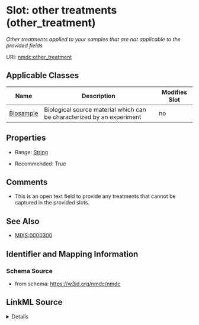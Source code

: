 # Slot: other treatments (other_treatment)


_Other treatments applied to your samples that are not applicable to the provided fields_



URI: [nmdc:other_treatment](https://w3id.org/nmdc/other_treatment)



<!-- no inheritance hierarchy -->




## Applicable Classes

| Name | Description | Modifies Slot |
| --- | --- | --- |
[Biosample](Biosample.md) | Biological source material which can be characterized by an experiment |  no  |







## Properties

* Range: [String](String.md)

* Recommended: True





## Comments

* This is an open text field to provide any treatments that cannot be captured in the provided slots.

## See Also

* [MIXS:0000300](https://w3id.org/mixs/0000300)

## Identifier and Mapping Information







### Schema Source


* from schema: https://w3id.org/nmdc/nmdc




## LinkML Source

<details>
```yaml
name: other_treatment
description: Other treatments applied to your samples that are not applicable to the
  provided fields
title: other treatments
notes:
- Values entered here will be used to determine potential new slots.
comments:
- This is an open text field to provide any treatments that cannot be captured in
  the provided slots.
from_schema: https://w3id.org/nmdc/nmdc
see_also:
- MIXS:0000300
rank: 15
string_serialization: '{text}'
alias: other_treatment
domain_of:
- Biosample
slot_group: MIxS Inspired
range: string
recommended: true

```
</details>